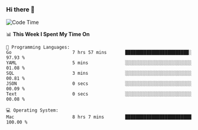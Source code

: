 ### Hi there 👋

<!--
**CrazyCollin/crazycollin** is a ✨ _special_ ✨ repository because its `README.md` (this file) appears on your GitHub profile.

Here are some ideas to get you started:

- 🔭 I’m currently working on ...
- 🌱 I’m currently learning ...
- 👯 I’m looking to collaborate on ...
- 🤔 I’m looking for help with ...
- 💬 Ask me about ...
- 📫 How to reach me: ...
- 😄 Pronouns: ...
- ⚡ Fun fact: ...
-->

<!--START_SECTION:waka-->
![Code Time](http://img.shields.io/badge/Code%20Time-2%2C998%20hrs%2027%20mins-blue)

📊 **This Week I Spent My Time On** 

```text
💬 Programming Languages: 
Go                       7 hrs 57 mins       ████████████████████████░   97.93 % 
YAML                     5 mins              ░░░░░░░░░░░░░░░░░░░░░░░░░   01.08 % 
SQL                      3 mins              ░░░░░░░░░░░░░░░░░░░░░░░░░   00.81 % 
JSON                     0 secs              ░░░░░░░░░░░░░░░░░░░░░░░░░   00.09 % 
Text                     0 secs              ░░░░░░░░░░░░░░░░░░░░░░░░░   00.08 % 

💻 Operating System: 
Mac                      8 hrs 7 mins        █████████████████████████   100.00 % 
```


<!--END_SECTION:waka-->
